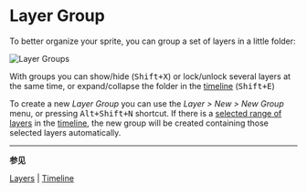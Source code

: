 # Layer Group

To better organize your sprite, you can group a set of layers in a little folder:

![Layer Groups](layer-group/layer-groups.png)

With groups you can show/hide (<kbd>Shift+X</kbd>) or lock/unlock
several layers at the same time, or expand/collapse the folder
in the [timeline](timeline.md) (<kbd>Shift+E</kbd>)

To create a new _Layer Group_ you can use the _Layer > New > New
Group_ menu, or pressing <kbd>Alt+Shift+N</kbd> shortcut. If there is
a [selected range of layers](range.md) in the [timeline](timeline.md),
the new group will be created containing those selected layers
automatically.

---

**参见**

[Layers](layers.md) |
[Timeline](timeline.md)
